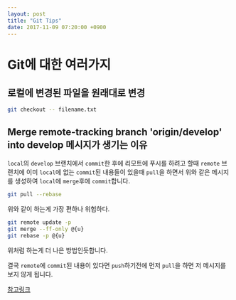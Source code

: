 ```yaml
---
layout: post
title: "Git Tips"
date: 2017-11-09 07:20:00 +0900
---
```


# Git에 대한 여러가지

## 로컬에 변경된 파일을 원래대로 변경

```sh
git checkout -- filename.txt
```

## Merge remote-tracking branch 'origin/develop' into develop 메시지가 생기는 이유

`local`의 `develop` 브랜치에서 `commit`한 후에 리모트에 푸시를 하려고 할때 `remote` 브랜치에 이미 `local`에 없는 `commit`된 내용들이 있을때 `pull`을 하면서 위와 같은 메시지를 생성하여 `local`에 `merge`후에 `commit`합니다.

```sh
git pull --rebase
```

위와 같이 하는게 가장 편하나 위험하다.

```sh
git remote update -p
git merge --ff-only @{u}
git rebase -p @{u}
```

위처럼 하는게 더 나은 방법인듯합니다.

결국 `remote`에 `commit`된 내용이 있다면 `push`하기전에 먼저 `pull`을 하면 저 메시지를 보지 않게 됩니다.

[참고링크](https://stackoverflow.com/questions/6406762/why-am-i-merging-remote-tracking-branch-origin-develop-into-develop)
